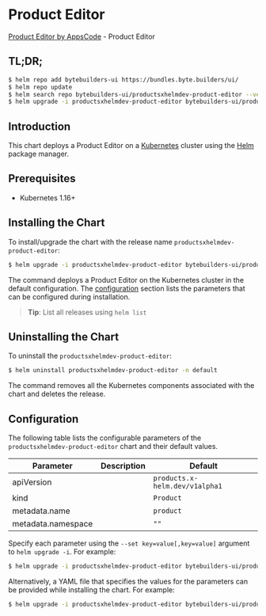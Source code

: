# Product Editor

[Product Editor by AppsCode](https://byte.builders) - Product Editor

## TL;DR;

```bash
$ helm repo add bytebuilders-ui https://bundles.byte.builders/ui/
$ helm repo update
$ helm search repo bytebuilders-ui/productsxhelmdev-product-editor --version=v0.4.18
$ helm upgrade -i productsxhelmdev-product-editor bytebuilders-ui/productsxhelmdev-product-editor -n default --create-namespace --version=v0.4.18
```

## Introduction

This chart deploys a Product Editor on a [Kubernetes](http://kubernetes.io) cluster using the [Helm](https://helm.sh) package manager.

## Prerequisites

- Kubernetes 1.16+

## Installing the Chart

To install/upgrade the chart with the release name `productsxhelmdev-product-editor`:

```bash
$ helm upgrade -i productsxhelmdev-product-editor bytebuilders-ui/productsxhelmdev-product-editor -n default --create-namespace --version=v0.4.18
```

The command deploys a Product Editor on the Kubernetes cluster in the default configuration. The [configuration](#configuration) section lists the parameters that can be configured during installation.

> **Tip**: List all releases using `helm list`

## Uninstalling the Chart

To uninstall the `productsxhelmdev-product-editor`:

```bash
$ helm uninstall productsxhelmdev-product-editor -n default
```

The command removes all the Kubernetes components associated with the chart and deletes the release.

## Configuration

The following table lists the configurable parameters of the `productsxhelmdev-product-editor` chart and their default values.

|     Parameter      | Description |                  Default                  |
|--------------------|-------------|-------------------------------------------|
| apiVersion         |             | <code>products.x-helm.dev/v1alpha1</code> |
| kind               |             | <code>Product</code>                      |
| metadata.name      |             | <code>product</code>                      |
| metadata.namespace |             | <code>""</code>                           |


Specify each parameter using the `--set key=value[,key=value]` argument to `helm upgrade -i`. For example:

```bash
$ helm upgrade -i productsxhelmdev-product-editor bytebuilders-ui/productsxhelmdev-product-editor -n default --create-namespace --version=v0.4.18 --set apiVersion=products.x-helm.dev/v1alpha1
```

Alternatively, a YAML file that specifies the values for the parameters can be provided while
installing the chart. For example:

```bash
$ helm upgrade -i productsxhelmdev-product-editor bytebuilders-ui/productsxhelmdev-product-editor -n default --create-namespace --version=v0.4.18 --values values.yaml
```
